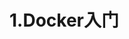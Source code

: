 <!--
 * @version: v0.0.1
 * @Author: hailong.chen
 * @Date: 2019-12-25 16:41:03
 * @LastEditors: hailong.chen
 * @LastEditTime: 2019-12-25 16:47:57
 * @Descripttion: 
 -->
# 1.Docker入门